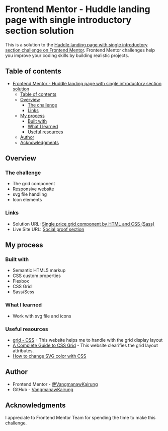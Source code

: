 # Frontend Mentor - Huddle landing page with single introductory section solution

This is a solution to the [Huddle landing page with single introductory section challenge on Frontend Mentor](https://www.frontendmentor.io/challenges/huddle-landing-page-with-a-single-introductory-section-B_2Wvxgi0). Frontend Mentor challenges help you improve your coding skills by building realistic projects. 

## Table of contents

- [Frontend Mentor - Huddle landing page with single introductory section solution](#frontend-mentor---huddle-landing-page-with-single-introductory-section-solution)
  - [Table of contents](#table-of-contents)
  - [Overview](#overview)
    - [The challenge](#the-challenge)
    - [Links](#links)
  - [My process](#my-process)
    - [Built with](#built-with)
    - [What I learned](#what-i-learned)
    - [Useful resources](#useful-resources)
  - [Author](#author)
  - [Acknowledgments](#acknowledgments)

## Overview

### The challenge
- The grid component
- Responsive website
- svg file handling
- Icon elements

### Links

- Solution URL: [Single price grid component by HTML and CSS (Sass)](https://www.frontendmentor.io/solutions/single-price-grid-component-by-html-and-css-sass-lko1qj6JDz)
- Live Site URL: [Social proof section](https://vangmanawkairung.github.io/social-proof-section/)

## My process

### Built with

- Semantic HTML5 markup
- CSS custom properties
- Flexbox
- CSS Grid
- Sass/Scss

### What I learned

- Work with svg file and icons

### Useful resources

- [grid - CSS](https://developer.mozilla.org/en-US/docs/Web/CSS/grid) - This website helps me to handle with the grid display layout
- [A Complete Guide to CSS Grid](https://css-tricks.com/snippets/css/complete-guide-grid/) - This website clearifies the grid layout attributes.
- [How to change SVG color with CSS](https://nucleoapp.com/blog/post/change-svg-color-css)


## Author

- Frontend Mentor - [@VangmanawKairung](https://www.frontendmentor.io/profile/VangmanawKairung)
- GitHub - [VangmanawKairung](https://github.com/VangmanawKairung)


## Acknowledgments

I appreciate to Frontend Mentor Team for spending the time to make this challenge.

